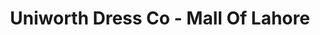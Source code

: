 ---
title: "Uniworth Dress Co - Mall Of Lahore"
url: /lahore/uniworth-dress-co-mall-of-lahore/
shop: Kleidung
---